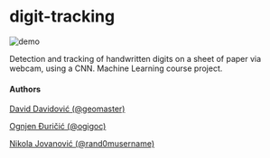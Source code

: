 # digit-tracking

![demo](demos/demo.gif)

Detection and tracking of handwritten digits on a sheet of paper via webcam, using a CNN. Machine Learning course project.

#### Authors

[David Davidović (@geomaster)](https://github.com/geomaster)

[Ognjen Đuričić (@ogigoc)](https://github.com/ogigoc)

[Nikola Jovanović (@rand0musername)](https://github.com/rand0musername)
